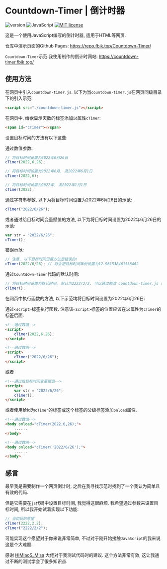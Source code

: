 # Countdown-Timer | 倒计时器

![version](https://img.shields.io/badge/version-1.1.0-blue) ![JavaScript](https://img.shields.io/static/v1?label=Language&message=JavaScript&color=red) [![MIT license](https://img.shields.io/badge/License-MIT-blue.svg)](https://lbesson.mit-license.org/)

这是一个使用JavaScript编写的倒计时器, 适用于HTML等网页.

仓库中演示页面的Github Pages: <https://repo.fbik.top/Countdown-Timer/>

`Countdown-Timer`示范:我使用制作的倒计时网站: <https://countdown-timer.fbik.top/>

## 使用方法

在网页中引入`countdown-timer.js`. 以下为当`countdown-timer.js`在网页同级目录下的引入示范:

~~~HTML
<script src="./countdown-timer.js"></script>
~~~

在网页中, 给欲显示天数的标签添加`id`属性`cTimer`:
~~~HTML
<span id="cTimer"></span>
~~~

设置目标时间的方法有以下这些:

通过数值参数:
~~~js
// 将目标时间设置为2022年6月26日
cTimer(2022,6,26);

// 将目标时间设置为2022年6月, 及2022年6月1日
cTimer(2022,6);

// 将目标时间设置为2022年, 及2022年1月1日
cTimer(2022);
~~~
通过字符串参数, 以下为将目标时间设置为2022年6月26日的示范:
~~~js
cTimer("2022/6/26");
~~~
或者通过给目标时间变量赋值的方法, 以下为将目标时间设置为2022年6月26日的示范:
~~~js
var str = "2022/6/26";
cTimer();
~~~
错误示范:
~~~js
// 注意, 以下目标时间设置方法是错误的!
cTimer(2022/6/26); // 将会把目标时间年份设置为12.961538461538462
~~~
通过`Countdown-Timer`代码的默认时间:
~~~js
// 将目标时间设置为默认时间, 默认为2222/2/2. 可以通过修改 countdown-timer.js 代码来修改默认时间
cTimer();
~~~
在网页中执行函数的方法, 以下示范均将目标时间设置为2022年6月26日:

通过`<script>`标签执行函数. 注意该`<script>`标签的位置应该在`id`属性为`cTimer`的标签后面. 
~~~html
<!--通过数值-->
<script>
    cTimer(2022,6,26);
</script>

<!--通过数组-->
<script>
    cTimer("2022/6/26");
</script>
~~~
或者
~~~html
<!--通过给目标时间变量赋值-->
<script>
    var str = "2022/6/26";
    cTimer();
</script>
~~~
或者使用给id为`cTimer`的标签或这个标签的父级标签添加`onload`属性.
~~~HTML
<!--通过数值-->
<body onload="cTimer(2022,6,26);">
    ......
</body>

<!--通过数组-->
<body onload="cTimer('2022/6/26');">
    ......
</body>
~~~
## 感言
最早我是需要制作一个网页倒计时, 之后在我寻找示范时找到了一个我认为简单且有效的代码. 

但是它需要在`js`代码中设置目标时间, 我觉得这很麻烦. 我希望通过参数来设置目标时间, 所以我开始试着实现以下功能:
~~~js
// 当初我的愿望
cTimer(2222,2,2);
cTimer("2222/2/2");
~~~
可能实现这个愿望对于你来说非常简单, 不过对于刚开始接触`JavaScript`的我来说这是个大难题.

感谢 [HIMlaoS_Misa](https://github.com/MisaLiu) 大佬对于我测试代码时的建议. 这个方法非常有效, 这让我通过不断的测试学会了很多知识点.
